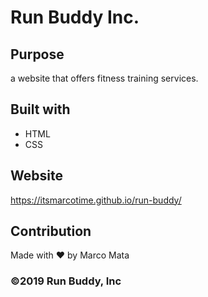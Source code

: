 # Run Buddy Inc.

## Purpose
a website that offers fitness training services.

## Built with
* HTML
* CSS

## Website
https://itsmarcotime.github.io/run-buddy/

## Contribution
Made with ❤️ by Marco Mata

### ©️2019 Run Buddy, Inc




